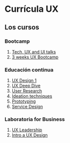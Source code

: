 # Currícula UX


## Los cursos 

### Bootcamp

1. [Tech, UX and UI talks]()
2. [3 weeks UX Bootcamp]()

### Educación continua 

1. [UX Design 1](#)
2. [UX Deep Dive](#)
2. [User Research](#)
3. [Ideation techniques]()
4. [Prototyping](#)
5. [Service Design](#)

### Laboratoria for Business

1. [UX Leadership](#)
2. [Intro a UX Design](#)


